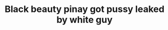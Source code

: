 ---
layout: post
title: Black beauty pinay got pussy leaked by white guy
duration: '02:00'
view: 122
rate: 2
video: 'http://fantasti.cc/embed/75637/'
category: 
 - pinay
 - pinay-interracial
 - beautiful
tags: 
 - pinay-sex
 - nene
 - mokong
 - hotel 
 - fucked
 - sucked
 - blowjob
priority: 0.9
changefreq: daily
---